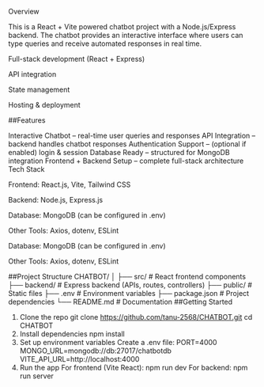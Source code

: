 Overview

This is a React + Vite powered chatbot project with a Node.js/Express backend.
The chatbot provides an interactive interface where users can type queries and receive automated responses in real time.

Full-stack development (React + Express)

API integration

State management

Hosting & deployment

##Features

Interactive Chatbot – real-time user queries and responses
API Integration – backend handles chatbot responses
Authentication Support – (optional if enabled) login & session
Database Ready – structured for MongoDB integration
Frontend + Backend Setup – complete full-stack architecture
Tech Stack

Frontend: React.js, Vite, Tailwind CSS

Backend: Node.js, Express.js

Database: MongoDB (can be configured in .env)

Other Tools: Axios, dotenv, ESLint

Database: MongoDB (can be configured in .env)

Other Tools: Axios, dotenv, ESLint

##Project Structure
CHATBOT/
│
├── src/              # React frontend components
├── backend/          # Express backend (APIs, routes, controllers)
├── public/           # Static files
├── .env              # Environment variables
├── package.json      # Project dependencies
└── README.md         # Documentation
##Getting Started
1. Clone the repo
   git clone https://github.com/tanu-2568/CHATBOT.git
   cd CHATBOT
2. Install dependencies
   npm install
3. Set up environment variables
  Create a .env file:
   PORT=4000
   MONGO_URL=mongodb://db:27017/chatbotdb
   VITE_API_URL=http://localhost:4000
4. Run the app
   For frontend (Vite React):
   npm run dev
   For backend:
   npm run server

  
